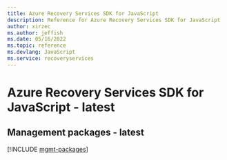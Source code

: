 ```yaml
---
title: Azure Recovery Services SDK for JavaScript
description: Reference for Azure Recovery Services SDK for JavaScript
author: xirzec
ms.author: jeffish
ms.date: 05/16/2022
ms.topic: reference
ms.devlang: JavaScript
ms.service: recoveryservices
---
```

# Azure Recovery Services SDK for JavaScript - latest
## Management packages - latest
[!INCLUDE [mgmt-packages](recovery-services-mgmt-index.md)]
